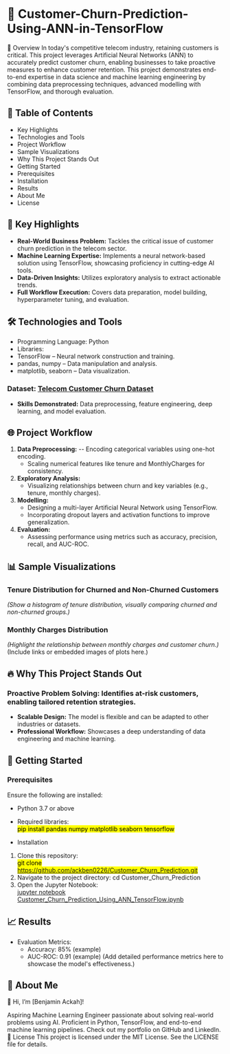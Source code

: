 # 🚀 Customer-Churn-Prediction-Using-ANN-in-TensorFlow

🌟 Overview
In today's competitive telecom industry, retaining customers is critical. This project leverages Artificial Neural Networks (ANN) to accurately predict customer churn, enabling businesses to take proactive measures to enhance customer retention.
This project demonstrates end-to-end expertise in data science and machine learning engineering by combining data preprocessing techniques, advanced modelling with TensorFlow, and thorough evaluation.



## 📑  Table of Contents
- Key Highlights
- Technologies and Tools
- Project Workflow
- Sample Visualizations
- Why This Project Stands Out
- Getting Started
- Prerequisites
- Installation
- Results
- About Me
- License
  
## 📌 Key Highlights
- **Real-World Business Problem:** Tackles the critical issue of customer churn prediction in the telecom sector.
- __Machine Learning Expertise:__ Implements a neural network-based solution using TensorFlow, showcasing proficiency in cutting-edge AI tools.
- __Data-Driven Insights:__ Utilizes exploratory analysis to extract actionable trends.
- __Full Workflow Execution:__ Covers data preparation, model building, hyperparameter tuning, and evaluation.


## 🛠️ Technologies and Tools
- Programming Language: Python <br/>
- Libraries:
- TensorFlow – Neural network construction and training.
- pandas, numpy – Data manipulation and analysis.
- matplotlib, seaborn – Data visualization.


###  Dataset: [Telecom Customer Churn Dataset](https://raw.githubusercontent.com/YBIFoundation/Dataset/main/TelecomCustomerChurn.csv) <br/>
- __Skills Demonstrated:__ Data preprocessing, feature engineering, deep learning, and model evaluation.

## 🌐 Project Workflow
1. __Data Preprocessing:__
   -- Encoding categorical variables using one-hot encoding.
   - Scaling numerical features like tenure and MonthlyCharges for consistency.
2. __Exploratory Analysis:__
   - Visualizing relationships between churn and key variables (e.g., tenure, monthly charges).
3. __Modelling:__
   - Designing a multi-layer Artificial Neural Network using TensorFlow.
   - Incorporating dropout layers and activation functions to improve generalization.
4. __Evaluation:__
   - Assessing performance using metrics such as accuracy, precision, recall, and AUC-ROC.
     
## 📊 Sample Visualizations
### Tenure Distribution for Churned and Non-Churned Customers
_(Show a histogram of tenure distribution, visually comparing churned and non-churned groups.)_

### Monthly Charges Distribution
_(Highlight the relationship between monthly charges and customer churn.)_
(Include links or embedded images of plots here.)

## 🔥 Why This Project Stands Out
### Proactive Problem Solving: Identifies at-risk customers, enabling tailored retention strategies.
- __Scalable Design:__ The model is flexible and can be adapted to other industries or datasets.
- __Professional Workflow:__ Showcases a deep understanding of data engineering and machine learning.
  
## 🚀 Getting Started
### Prerequisites
Ensure the following are installed:
- Python 3.7 or above
- Required libraries:
 <br/> <mark>pip install pandas numpy matplotlib seaborn tensorflow</mark> 

- Installation
1. Clone this repository:
<br/> <mark>git clone https://github.com/ackben0226/Customer_Churn_Prediction.git</mark> 
2. Navigate to the project directory:
cd Customer_Churn_Prediction
3. Open the Jupyter Notebook:
  <br/> [jupyter notebook Customer_Churn_Prediction_Using_ANN_TensorFlow.ipynb](https://colab.research.google.com/drive/1aAXz0Sg1Mg0GH2Vn1Vgu-fWEcFcGmgr7?authuser=1)


## 📈 Results
- Evaluation Metrics:
  - Accuracy: 85% (example)
  - AUC-ROC: 0.91 (example)
(Add detailed performance metrics here to showcase the model's effectiveness.)

## 💼 About Me
👋 Hi, I’m [Benjamin Ackah]!

Aspiring Machine Learning Engineer passionate about solving real-world problems using AI.
Proficient in Python, TensorFlow, and end-to-end machine learning pipelines.
Check out my portfolio on GitHub and LinkedIn.
📜 License
This project is licensed under the MIT License. See the LICENSE file for details.


